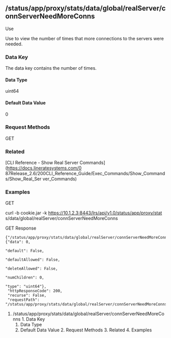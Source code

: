 ## /status/app/proxy/stats/data/global/realServer/connServerNeedMoreConns

Use

Use to view the number of times that more connections to the servers were
needed.

### Data Key

The data key contains the number of times.

#### Data Type

uint64

#### Default Data Value

0

### Request Methods

GET

### Related

[CLI Reference - Show Real Server Commands](https://docs.lineratesystems.com/0
87Release_2.6/200CLI_Reference_Guide/Exec_Commands/Show_Commands/Show_Real_Ser
ver_Commands)

### Examples

GET

curl -b cookie.jar -k https://10.1.2.3:8443/lrs/api/v1.0/status/app/proxy/stat
s/data/global/realServer/connServerNeedMoreConns

GET Response

    
    {"/status/app/proxy/stats/data/global/realServer/connServerNeedMoreConns": {"data": 0,
                                                                                 "default": False,
                                                                                 "defaultAllowed": False,
                                                                                 "deleteAllowed": False,
                                                                                 "numChildren": 0,
                                                                                 "type": "uint64"},
     "httpResponseCode": 200,
     "recurse": False,
     "requestPath": "/status/app/proxy/stats/data/global/realServer/connServerNeedMoreConns"}
    

  1. /status/app/proxy/stats/data/global/realServer/connServerNeedMoreConns
    1. Data Key
      1. Data Type
      2. Default Data Value
    2. Request Methods
    3. Related
    4. Examples

